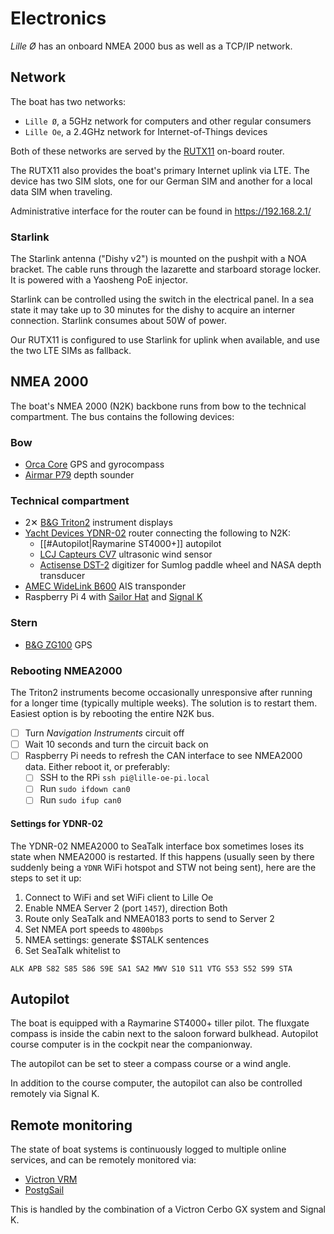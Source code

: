 # Electronics

_Lille Ø_ has an onboard NMEA 2000 bus as well as a TCP/IP network.

## Network

The boat has two networks:

* `Lille Ø`, a 5GHz network for computers and other regular consumers
* `Lille Oe`, a 2.4GHz network for Internet-of-Things devices

Both of these networks are served by the [RUTX11](https://wiki.teltonika-networks.com/view/RUTX11) on-board router.

The RUTX11 also provides the boat's primary Internet uplink via LTE. The device has two SIM slots, one for our German SIM and another for a local data SIM when traveling.

Administrative interface for the router can be found in <https://192.168.2.1/>
### Starlink

The Starlink antenna ("Dishy v2") is mounted on the pushpit with a NOA bracket. The cable runs through the lazarette and starboard storage locker.
It is powered with a Yaosheng PoE injector.

Starlink can be controlled using the switch in the electrical panel. In a sea state it may take up to 30 minutes for the dishy to acquire an interner connection.
Starlink consumes about 50W of power.

Our RUTX11 is configured to use Starlink for uplink when available, and use the two LTE SIMs as fallback.
## NMEA 2000

The boat's NMEA 2000 (N2K) backbone runs from bow to the technical compartment. The bus contains the following devices:

### Bow

* [Orca Core](https://getorca.com/orca-core) GPS and gyrocompass
* [Airmar P79](https://www.garmin.com/en-US/p/88672) depth sounder

### Technical compartment

* 2✕ [B&G Triton2](https://www.bandg.com/bg/type/instruments/triton2-digital-display/) instrument displays
* [Yacht Devices YDNR-02](https://www.yachtd.com/products/wifi_router.html) router connecting the following to N2K:
    * [[#Autopilot|Raymarine ST4000+]] autopilot
    * [LCJ Capteurs CV7](https://lcjcapteurs.com/en/categorie-girouette-anemometres-capteur-vent/cruising-sailboats/) ultrasonic wind sensor
    * [Actisense DST-2](https://actisense.com/products/dst-2-nmea-0183-digital-transducer/) digitizer for Sumlog paddle wheel and NASA depth transducer
* [AMEC WideLink B600](https://www.milltechmarine.com/b600) AIS transponder
* Raspberry Pi 4 with [Sailor Hat](https://shop.hatlabs.fi) and [Signal K](https://signalk.org)

### Stern

* [B&G ZG100](https://www.bandg.com/bg/type/instrument-sensors-and-transducers/compass-sensors/gps-antenna-bg-zg100-module-pack/) GPS

### Rebooting NMEA2000

The Triton2 instruments become occasionally unresponsive after running for a longer time (typically multiple weeks). The solution is to restart them. Easiest option is by rebooting the entire N2K bus.

- [ ] Turn *Navigation Instruments* circuit off
- [ ] Wait 10 seconds and turn the circuit back on
- [ ] Raspberry Pi needs to refresh the CAN interface to see NMEA2000 data. Either reboot it, or preferably:
	- [ ] SSH to the RPi `ssh pi@lille-oe-pi.local`
	- [ ] Run `sudo ifdown can0`
	- [ ] Run `sudo ifup can0`

#### Settings for YDNR-02

The YDNR-02 NMEA2000 to SeaTalk interface box sometimes loses its state when NMEA2000 is restarted. If this happens (usually seen by there suddenly being a `YDNR` WiFi hotspot and STW not being sent), here are the steps to set it up:

1. Connect to WiFi and set WiFi client to Lille Oe
2. Enable NMEA Server 2 (port `1457`), direction Both
3. Route only SeaTalk and NMEA0183 ports to send to Server 2
4. Set NMEA port speeds to `4800bps`
5. NMEA settings: generate $STALK sentences
7. Set SeaTalk whitelist to
```
ALK APB S82 S85 S86 S9E SA1 SA2 MWV S10 S11 VTG S53 S52 S99 STA
```

## Autopilot

The boat is equipped with a Raymarine ST4000+ tiller pilot.
The fluxgate compass is inside the cabin next to the saloon forward bulkhead.
Autopilot course computer is in the cockpit near the companionway.

The autopilot can be set to steer a compass course or a wind angle.

In addition to the course computer, the autopilot can also be controlled remotely via Signal K.

## Remote monitoring

The state of boat systems is continuously logged to multiple online services, and can be remotely monitored via:

* [Victron VRM](https://vrm.victronenergy.com)
* [PostgSail](https://iot.openplotter.cloud/monitoring)

This is handled by the combination of a Victron Cerbo GX system and Signal K.